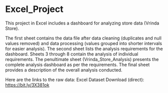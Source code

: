 # Excel_Project
This project in Excel includes a dashboard for analyzing store data (Vrinda Store).

The first sheet contains the data file after data cleaning (duplicates and null values removed) and data processing (values grouped into shorter intervals for easier analysis).
The second sheet lists the analysis requirements for the dashboard.
Sheets 3 through 8 contain the analysis of individual requirements.
The penultimate sheet (Vrinda_Store_Analysis) presents the complete analysis dashboard as per the requirements.
The final sheet provides a description of the overall analysis conducted.

Here are the links to the raw data:
Excel Dataset Download (direct): https://bit.ly/3X381ok
